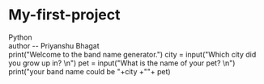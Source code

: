 # My-first-project
Python
<br>
author -- Priyanshu Bhagat
<br>
print("Welcome to the band name generator.")
city = input("Which city did you grow up in? \n")
pet = input("What is the name of your pet? \n")
print("your band name could be "+city +""+ pet)


